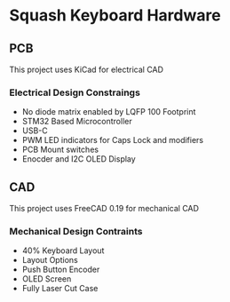 # Squash Keyboard Hardware

## PCB

This project uses KiCad for electrical CAD

### Electrical Design Constraings
- No diode matrix enabled by LQFP 100 Footprint
- STM32 Based Microcontroller
- USB-C
- PWM LED indicators for Caps Lock and modifiers
- PCB Mount switches
- Enocder and I2C OLED Display

## CAD

This project uses FreeCAD 0.19 for mechanical CAD

### Mechanical Design Contraints
- 40% Keyboard Layout
- Layout Options
- Push Button Encoder
- OLED Screen
- Fully Laser Cut Case